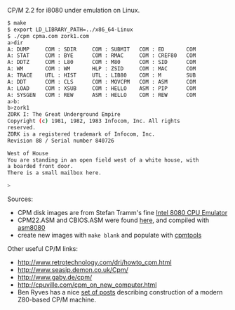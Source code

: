 CP/M 2.2 for i8080 under emulation on Linux.

```bash
$ make
$ export LD_LIBRARY_PATH=../x86_64-Linux
$ ./cpm cpma.com zork1.com
a>dir
A: DUMP     COM : SDIR     COM : SUBMIT   COM : ED       COM
A: STAT     COM : BYE      COM : RMAC     COM : CREF80   COM
A: DDTZ     COM : L80      COM : M80      COM : SID      COM
A: WM       COM : WM       HLP : ZSID     COM : MAC      COM
A: TRACE    UTL : HIST     UTL : LIB80    COM : M        SUB
A: DDT      COM : CLS      COM : MOVCPM   COM : ASM      COM
A: LOAD     COM : XSUB     COM : HELLO    ASM : PIP      COM
A: SYSGEN   COM : REW      ASM : HELLO    COM : REW      COM
a>b:
b>zork1
ZORK I: The Great Underground Empire
Copyright (c) 1981, 1982, 1983 Infocom, Inc. All rights
reserved.
ZORK is a registered trademark of Infocom, Inc.
Revision 88 / Serial number 840726

West of House
You are standing in an open field west of a white house, with
a boarded front door.
There is a small mailbox here.

>
```

Sources:
- CPM disk images are from Stefan Tramm's fine
[Intel 8080 CPU Emulator](http://www.tramm.li/i8080/)
- CPM22.ASM and CBIOS.ASM were found 
[here](http://maben.homeip.net/static/S100/software/DRI/sourcecode/CPM22/),
and compiled with [asm8080](http://sourceforge.net/projects/asm8080/)
- create new images with ```make blank``` and populate with
[cpmtools](http://www.moria.de/~michael/cpmtools/)

Other useful CP/M links:
- http://www.retrotechnology.com/dri/howto_cpm.html
- http://www.seasip.demon.co.uk/Cpm/
- http://www.gaby.de/cpm/
- http://cpuville.com/cpm_on_new_computer.html
- Ben Ryves has a nice [set of posts](http://benryves.com/journal/tags/CP/M) 
describing construction of a modern Z80-based CP/M machine.

